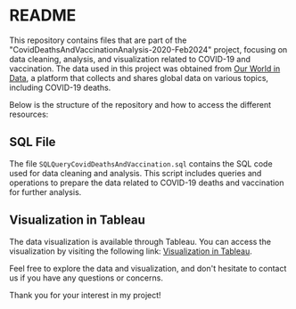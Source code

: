 # README

This repository contains files that are part of the "CovidDeathsAndVaccinationAnalysis-2020-Feb2024" project, focusing on data cleaning, analysis, and visualization related to COVID-19 and vaccination. The data used in this project was obtained from [Our World in Data](https://ourworldindata.org/covid-deaths), a platform that collects and shares global data on various topics, including COVID-19 deaths.

Below is the structure of the repository and how to access the different resources:

## SQL File

The file `SQLQueryCovidDeathsAndVaccination.sql` contains the SQL code used for data cleaning and analysis. This script includes queries and operations to prepare the data related to COVID-19 deaths and vaccination for further analysis.

## Visualization in Tableau

The data visualization is available through Tableau. You can access the visualization by visiting the following link: [Visualization in Tableau](https://public.tableau.com/app/profile/emmanuel.mena/viz/CovidDeathsandVaccinationsCasesAnalysis2020-February2024/Dashboard1).

Feel free to explore the data and visualization, and don't hesitate to contact us if you have any questions or concerns.

Thank you for your interest in my project!
